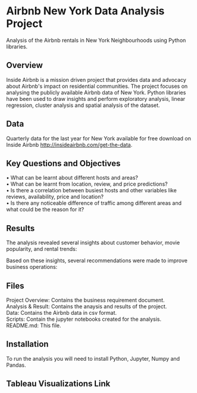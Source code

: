 # Airbnb New York Data Analysis Project
Analysis of the Airbnb rentals in New York Neighbourhoods using Python libraries.


## Overview
Inside Airbnb is a mission driven project that provides data and advocacy about Airbnb's impact on residential communities. The project focuses on analysing the publicly available Airbnb data of New York. Python libraries have been used to draw insights and perform exploratory analysis, linear regression, cluster analysis and spatial analysis of the dataset.

## Data
Quarterly data for the last year for New York available for free download on Inside Airbnb http://insideairbnb.com/get-the-data.

## Key Questions and Objectives
•	What can be learnt about different hosts and areas?  
•	What can be learnt from location, review, and price predictions?  
•	Is there a correlation between busiest hosts and other variables like reviews, availability, price and location?  
•	Is there any noticeable difference of traffic among different areas and what could be the reason for it?  


## Results
The analysis revealed several insights about customer behavior, movie popularity, and rental trends:
 


Based on these insights, several recommendations were made to improve business operations:

## Files
Project Overview: Contains the business requirement document.  
Analysis & Result: Contains the anaysis and results of the project.  
Data: Contains the Airbnb data in csv format.  
Scripts: Contain the jupyter notebooks created for the analysis.  
README.md: This file.  

## Installation
To run the analysis you will need to install Python, Jupyter, Numpy and Pandas.

## Tableau Visualizations Link

